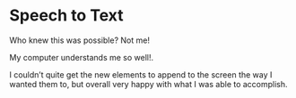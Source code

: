 # Speech to Text
Who knew this was possible? Not me!

My computer understands me so well!.

I couldn’t quite get the new elements to append to the screen the way I wanted them to, but overall very happy with what I was able to accomplish.